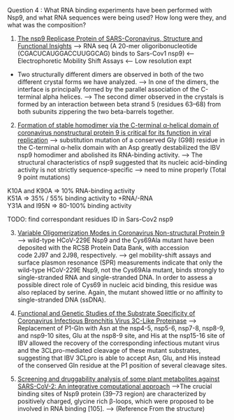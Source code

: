 Question 4 : What RNA binding experiments have been performed with Nsp9, and what RNA sequences were being used? How long were they, and what was the composition?

1. [The nsp9 Replicase Protein of SARS-Coronavirus, Structure and Functional Insights](https://dx.doi.org/10.1016%2Fj.str.2004.01.016) 
--> RNA seq (A 20-mer oligoribonucleotide (CGACUCAUGGACCUUGGCAG) binds to Sars-Cov1 nsp9) <-- Electrophoretic Mobility Shift Assays <-- Low resolution expt
- Two structurally different dimers are observed in both of the two different crystal forms we have analyzed.
--> In one of the dimers, the interface is principally formed by the parallel association of the C-terminal alpha helices.
--> The second dimer observed in the crystals is formed by an interaction between beta strand 5 (residues 63–68) from both subunits zippering the two beta-barrels together.

2. [Formation of stable homodimer via the C-terminal α-helical domain of coronavirus nonstructural protein 9 is critical for its function in viral replication](https://doi.org/10.1016/j.virol.2008.10.032) 
--> substitution mutation of a conserved Gly (G98) residue in the C-terminal α-helix domain with an Asp greatly destabilized the IBV nsp9 homodimer and abolished its RNA-binding activity.
--> The structural characteristics of nsp9 suggested that its nucleic acid-binding activity is not strictly sequence-specific --> need to mine properly (Total 9 point mutations)

K10A and K90A => 10% RNA-binding activity  
K51A => 35% / 55%  binding activity to +RNA/-RNA  
Y31A and I95N => 80-100% binding activity  


TODO: find correspondant residues ID in Sars-Cov2 nsp9


3. [Variable Oligomerization Modes in Coronavirus Non-structural Protein 9](https://doi.org/10.1016/j.jmb.2008.07.071) --> wild-type HCoV-229E Nsp9 and the Cys69Ala mutant have been deposited with the RCSB Protein Data Bank, with accession code 2J97 and 2J98, respectively. 
--> gel mobility-shift assays and surface plasmon resonance (SPR) measurements indicate that only the wild-type HCoV-229E Nsp9, not the Cys69Ala mutant, binds strongly to single-stranded RNA and single-stranded DNA. In order to assess a possible direct role of Cys69 in nucleic acid binding, this residue was also replaced by serine. Again, the mutant showed little or no affinity to single-stranded DNA (ssDNA).

4. [Functional and Genetic Studies of the Substrate Specificity of Coronavirus Infectious Bronchitis Virus 3C-Like Proteinase](https://jvi.asm.org/content/84/14/7325) 
--> Replacement of P1-Gln with Asn at the nsp4-5, nsp5-6, nsp7-8, nsp8-9, and nsp9-10 sites, Glu at the nsp8-9 site, and His at the nsp15-16 site of IBV allowed the recovery of the corresponding infectious mutant virus and the 3CLpro-mediated cleavage of these mutant substrates, suggesting that IBV 3CLpro is able to accept Asn, Glu, and His instead of the conserved Gln residue at the P1 position of several cleavage sites.

5. [Screening and druggability analysis of some plant metabolites against SARS-CoV-2: An integrative computational approach](https://doi.org/10.1016/j.imu.2020.100367) 
-->The crucial binding sites of Nsp9 protein (39–73 region) are characterized by positively charged, glycine rich β-loops, which were proposed to be involved in RNA binding [105]. —> (Reference From the structure)
